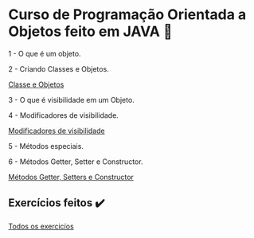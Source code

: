 # Curso de Programação Orientada a Objetos feito em JAVA 🍵
 1 - O que é um objeto.
 
 2 - Criando Classes e Objetos.
 
 <a href="https://github.com/AnaLauraMartinsS/OOP/tree/main/ClasseEObjetos">Classe e Objetos</a>
 
 3 - O que é visibilidade em um Objeto.
 
 4 - Modificadores de visibilidade.
 
  <a href="https://github.com/AnaLauraMartinsS/OOP/tree/main/ModificadoresDeVisibilidade">Modificadores de visibilidade</a>
 
 5 - Métodos especiais.
 
 6 - Métodos Getter, Setter e Constructor.
 
 <a href="https://github.com/AnaLauraMartinsS/OOP/tree/main/Get_Set_Constructor">Métodos Getter, Setters e Constructor</a>

 ## Exercícios feitos ✔️

<a href="https://github.com/AnaLauraMartinsS/OOP/tree/main/Exercicio/Exercicio">Todos os exercicíos</a>
